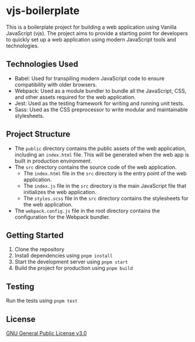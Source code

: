 # vjs-boilerplate

This is a boilerplate project for building a web application using Vanilla JavaScript (vjs). The project aims to provide a starting point for developers to quickly set up a web application using modern JavaScript tools and technologies.

## Technologies Used

- Babel: Used for transpiling modern JavaScript code to ensure compatibility with older browsers.
- Webpack: Used as a module bundler to bundle all the JavaScript, CSS, and other assets required for the web application.
- Jest: Used as the testing framework for writing and running unit tests.
- Sass: Used as the CSS preprocessor to write modular and maintainable stylesheets.

## Project Structure

- The `public` directory contains the public assets of the web application, including an `index.html` file. This will be generated when the web app is built in production environment.
- The `src` directory contains the source code of the web application.
  - The `index.html` file in the `src` directory is the entry point of the web application.
  - The `index.js` file in the `src` directory is the main JavaScript file that initializes the web application.
  - The `styles.scss` file in the `src` directory contains the stylesheets for the web application.
- The `webpack.config.js` file in the root directory contains the configuration for the Webpack bundler.

## Getting Started

1. Clone the repository
2. Install dependencies using `pnpm install`
3. Start the development server using `pnpm start`
4. Build the project for production using `pnpm build`

## Testing

Run the tests using `pnpm test`

## License

[GNU General Public License v3.0](LICENSE)
